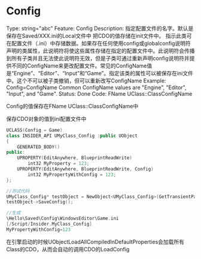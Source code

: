 # Config

Type: string="abc"
Feature: Config
Description: 指定配置文件的名字。默认是保存在Saved/XXX.ini的Local文件中
把CDO的值存储在init文件中。
指示此类可在配置文件（.ini）中存储数据。如果存在任何使用config或globalconfig说明符声明的类属性，此说明符将使这些属性存储在指定的配置文件中。此说明符会传播到所有子类并且无法使此说明符无效，但是子类可通过重新声明config说明符并提供不同的ConfigName来更改配置文件。常见的ConfigName值是“Engine”、“Editor”、“Input”和“Game”。指定该类的属性可以被保存在ini文件中。这个不可以被子类撤销，但可以重新改写ConfigName
Example: Config=ConfigName
Common ConfigName values are "Engine", "Editor", "Input", and "Game".
Status: Done
Code: FName UClass::ClassConfigName

Config的值保存在FName UClass::ClassConfigName中

保存CDO对象的值到ini配置文件中

```cpp
UCLASS(Config = Game)
class INSIDER_API UMyClass_Config :public UObject
{
	GENERATED_BODY()
public:
	UPROPERTY(EditAnywhere, BlueprintReadWrite)
		int32 MyProperty = 123;
	UPROPERTY(EditAnywhere, BlueprintReadWrite, Config)
		int32 MyPropertyWithConfig = 123;
};

//测试代码
UMyClass_Config* testObject = NewObject<UMyClass_Config>(GetTransientPackage(),TEXT("testObject"));
testObject->SaveConfig();

//生成
\Hello\Saved\Config\WindowsEditor\Game.ini
[/Script/Insider.MyClass_Config]
MyPropertyWithConfig=123
```

在引擎启动的时候UObjectLoadAllCompiledInDefaultProperties会加载所有Class的CDO，从而会自动的调用CDO的LoadConfig